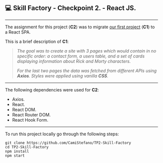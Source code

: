 ## **💻 Skill Factory - Checkpoint 2.** - **React JS.**

---

The assignment for this project (**C2**) was to migrate [our first project](https://github.com/avilalte/TP1-Skill-Factory) (**C1**) to a React SPA.

This is a brief description of **C1**:

> _The goal was to create a site with 3 pages which would contain in no specific order: a contact form, a users table, and a set of cards displaying information about Rick and Morty characters._
>
> _For the last two pages the data was fetched from different APIs using **Axios**. Styles were applied using vanilla **CSS**._

---

The following dependencies were used for **C2**:

- Axios.
- React.
- React DOM.
- React Router DOM.
- React Hook Form.

---

To run this project locally go through the following steps:

```
git clone https://github.com/CamiStefano/TP2-Skill-Factory
cd TP2-Skill-Factory
npm install
npm start
```
